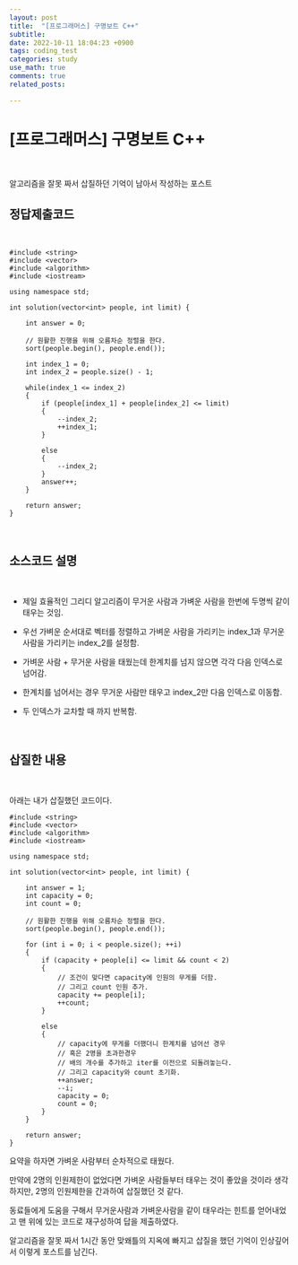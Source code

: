 ```yaml
---
layout: post
title:  "[프로그래머스] 구명보트 C++"
subtitle:   
date: 2022-10-11 18:04:23 +0900
tags: coding_test
categories: study
use_math: true
comments: true
related_posts:

---
```


# [프로그래머스] 구명보트 C++<br/>
<br/>

알고리즘을 잘못 짜서 삽질하던 기억이 남아서 작성하는 포스트<br/>

## 정답제출코드<br/>
<br/>

```
#include <string>
#include <vector>
#include <algorithm>
#include <iostream>

using namespace std;

int solution(vector<int> people, int limit) {
    
    int answer = 0;
    
    // 원활한 진행을 위해 오름차순 정렬을 한다.
    sort(people.begin(), people.end());
    
    int index_1 = 0;
    int index_2 = people.size() - 1;
    
    while(index_1 <= index_2)
    {
        if (people[index_1] + people[index_2] <= limit)
        {
            --index_2;
            ++index_1;
        }
        
        else
        {
            --index_2;
        }
        answer++;
    }

    return answer;
}
```

<br/>

## 소스코드 설명<br/>
<br/>

- 제일 효율적인 그리디 알고리즘이 무거운 사람과 가벼운 사람을 한번에 두명씩 같이 태우는 것임.

- 우선 가벼운 순서대로 벡터를 정렬하고 가벼운 사람을 가리키는 index_1과 무거운 사람을 가리키는 index_2를 설정함.

- 가벼운 사람 + 무거운 사람을 태웠는데 한계치를 넘지 않으면 각각 다음 인덱스로 넘어감.

- 한계치를 넘어서는 경우 무거운 사람만 태우고 index_2만 다음 인덱스로 이동함.

- 두 인덱스가 교차할 때 까지 반복함.

<br/>

## 삽질한 내용<br/>
<br/>

아래는 내가 삽질했던 코드이다.<br/>

```
#include <string>
#include <vector>
#include <algorithm>
#include <iostream>

using namespace std;

int solution(vector<int> people, int limit) {
    
    int answer = 1;
    int capacity = 0;
    int count = 0;
    
    // 원활한 진행을 위해 오름차순 정렬을 한다.
    sort(people.begin(), people.end());
    
    for (int i = 0; i < people.size(); ++i)
    {
        if (capacity + people[i] <= limit && count < 2)
        {
            // 조건이 맞다면 capacity에 인원의 무게를 더함.
            // 그리고 count 인원 추가.
            capacity += people[i];
            ++count;
        }
        
        else
        {
            // capacity에 무게를 더했더니 한계치를 넘어선 경우
            // 혹은 2명을 초과한경우
            // 배의 개수를 추가하고 iter를 이전으로 되돌려놓는다.
            // 그리고 capacity와 count 초기화.
            ++answer;
            --i;
            capacity = 0;
            count = 0;
        }
    }
    
    return answer;
}
```

요약을 하자면 가벼운 사람부터 순차적으로 태웠다.<br/>

만약에 2명의 인원제한이 없었다면 가벼운 사람들부터 태우는 것이 좋았을 것이라 생각하지만, 2명의 인원제한을 간과하여 삽질했던 것 같다.<br/>

동료들에게 도움을 구해서 무거운사람과 가벼운사람을 같이 태우라는 힌트를 얻어내었고 맨 위에 있는 코드로 재구성하여 답을 제출하였다.<br/>

알고리즘을 잘못 짜서 1시간 동안 맞왜틀의 지옥에 빠지고 삽질을 했던 기억이 인상깊어서 이렇게 포스트를 남긴다.<br/>